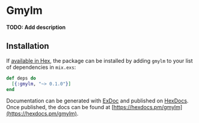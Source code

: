 # Gmylm

**TODO: Add description**

## Installation

If [available in Hex](https://hex.pm/docs/publish), the package can be installed
by adding `gmylm` to your list of dependencies in `mix.exs`:

```elixir
def deps do
  [{:gmylm, "~> 0.1.0"}]
end
```

Documentation can be generated with [ExDoc](https://github.com/elixir-lang/ex_doc)
and published on [HexDocs](https://hexdocs.pm). Once published, the docs can
be found at [https://hexdocs.pm/gmylm](https://hexdocs.pm/gmylm).


